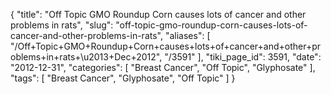 {
    "title": "Off Topic GMO Roundup Corn causes lots of cancer and other problems in rats",
    "slug": "off-topic-gmo-roundup-corn-causes-lots-of-cancer-and-other-problems-in-rats",
    "aliases": [
        "/Off+Topic+GMO+Roundup+Corn+causes+lots+of+cancer+and+other+problems+in+rats+\u2013+Dec+2012",
        "/3591"
    ],
    "tiki_page_id": 3591,
    "date": "2012-12-31",
    "categories": [
        "Breast Cancer",
        "Off Topic",
        "Glyphosate"
    ],
    "tags": [
        "Breast Cancer",
        "Glyphosate",
        "Off Topic"
    ]
}